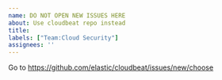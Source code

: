 ```yaml
---
name: DO NOT OPEN NEW ISSUES HERE
about: Use cloudbeat repo instead
title:
labels: ["Team:Cloud Security"]
assignees: ''
---
```


Go to https://github.com/elastic/cloudbeat/issues/new/choose
